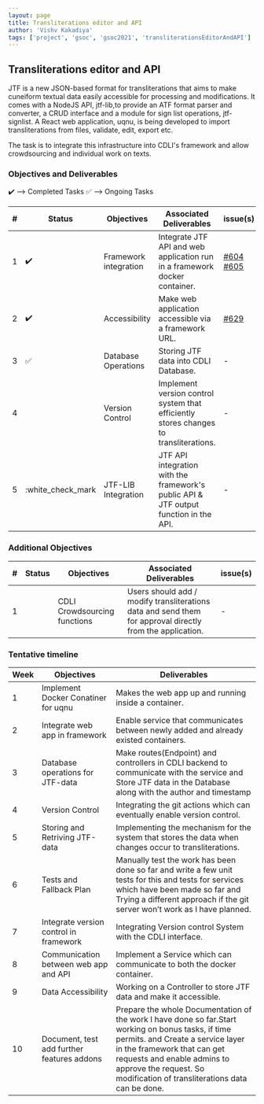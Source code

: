 ```yaml
---
layout: page
title: Transliterations editor and API
author: 'Vishv Kakadiya'
tags: ['project', 'gsoc', 'gsoc2021', 'transliterationsEditorAndAPI']
---
```


## Transliterations editor and API

JTF is a new JSON-based format for transliterations that aims to make cuneiform textual data easily accessible for processing and modifications. It comes with a NodeJS API, jtf-lib,to provide an ATF format parser and converter, a CRUD interface and a module for sign list operations, jtf-signlist. A React web application, uqnu, is being developed to import transliterations from files, validate, edit, export etc.

The task is to integrate this infrastructure into CDLI's framework and allow crowdsourcing and individual work on texts.
 
### Objectives and Deliverables

:heavy_check_mark: --> Completed Tasks
:white_check_mark: --> Ongoing Tasks

| \# | Status  | Objectives                    | Associated Deliverables         | issue(s) |
| --- | --- | ----------------------------- | ---------------------------------------------- | -------- |
| 1 |:heavy_check_mark:|  Framework integration | Integrate JTF API and web application run in a framework docker container. | [#604](https://gitlab.com/cdli/framework/-/issues/604) [#605](https://gitlab.com/cdli/framework/-/issues/605) |
| 2 |:heavy_check_mark:|  Accessibility  | Make web application accessible via a framework URL. | [#629](https://gitlab.com/cdli/framework/-/issues/629) |
| 3 |:white_check_mark: |  Database Operations  | Storing JTF data into CDLI Database. | - |
| 4 ||  Version Control  | Implement version control system that efficiently stores changes to transliterations. | - |
| 5 |:white_check_mark|  JTF-LIB Integration  | JTF API integration with the framework's public API & JTF output function in the API. | - |


### Additional Objectives

| \# | Status  | Objectives         | Associated Deliverables                                             | issue(s) |
| --- | --- | ------------------ | ------------------------------------------------------------------- | -------- |
| 1 |  | CDLI Crowdsourcing functions  | Users should add / modify transliterations data and send them for approval directly from the application. |  -  |

### Tentative timeline  

| Week  |Objectives | Deliverables |
|---|---|---|
|1| Implement Docker Conatiner for uqnu |  Makes the web app up and running inside a container. |
|2| Integrate web app in framework | Enable service that communicates between newly added and already existed containers.  |
|3| Database operations for JTF-data  | Make routes(Endpoint)  and controllers in CDLI backend to communicate with the service and Store JTF data in the Database along with the author and timestamp|
|4| Version Control  | Integrating the git actions which can eventually enable version control. |
|5| Storing and Retriving JTF-data  | Implementing the mechanism for the system that stores the data when changes occur to transliterations.  |
|6| Tests and Fallback Plan  | Manually test the work has been done so far and write a few unit tests for this and tests for services which have been made so far and Trying a different approach if the git server won’t work as I have planned. |
|7| Integrate version control in framework  | Integrating Version control  System with the CDLI interface.|
|8| Communication between web app and API    | Implement a Service which can communicate to both the docker container. |
|9| Data Accessibility  | Working on a Controller to store JTF data and make it accessible. |
|10| Document, test add further features addons | Prepare the whole Documentation of the work I have done so far.Start working on bonus tasks, if time permits. and Create a service layer in the framework that can get requests and enable admins to approve the request. So modification of transliterations data can be done.  |



